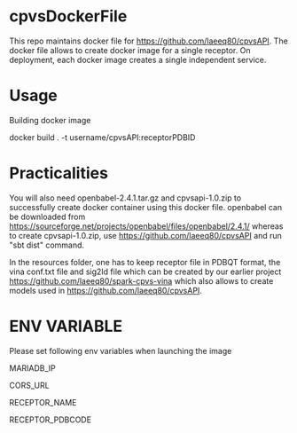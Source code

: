 # cpvsDockerFile
This repo maintains docker file for https://github.com/laeeq80/cpvsAPI. The docker file allows to create docker image for a single receptor. On deployment, each docker image creates a single independent service.

# Usage

Building docker image

docker build . -t username/cpvsAPI:receptorPDBID

# Practicalities

You will also need openbabel-2.4.1.tar.gz and cpvsapi-1.0.zip to successfully create docker container using this docker file. openbabel can be downloaded from https://sourceforge.net/projects/openbabel/files/openbabel/2.4.1/ whereas to create cpvsapi-1.0.zip, use https://github.com/laeeq80/cpvsAPI and run "sbt dist" command.

In the resources folder, one has to keep receptor file in PDBQT format, the vina conf.txt file and sig2Id file which can be created by our earlier project https://github.com/laeeq80/spark-cpvs-vina which also allows to create models used in https://github.com/laeeq80/cpvsAPI.

# ENV VARIABLE

Please set following env variables when launching the image

MARIADB_IP

CORS_URL 

RECEPTOR_NAME

RECEPTOR_PDBCODE
